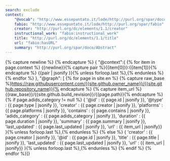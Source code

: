```yaml
---
search: exclude
context:
    "@vocab": "http://www.essepuntato.it/lode/http://purl.org/spar/doco"
    fabio: "http://www.essepuntato.it/lode/http://purl.org/spar/fabio"
    creator: "http://purl.org/dc/elements/1.1/creator"
    instructional_work: "fabio:instructional_work"
    title: "http://purl.org/dc/elements/1.1/title"
    url: "fabio:hasURL"
    summary: "http://purl.org/spar/doco/Abstract"
---
```

{% capture newline %}
{% endcapture %}
{
    "@context":{ {% for item in page.context %} {{newline}}{% capture pair %}{{item[0]}}:{{item[1]}}{% endcapture %} {{pair | jsonify }}{% unless forloop.last %},{% endunless %}{% endfor %}
        },
    "@graph": [ {% for page in site.en %} {% capture raw_base %}https://raw.githubusercontent.com/{{site.github.owner_name}}/{{site.github.repository_name}}{% endcapture %} {% capture item_url %}{{raw_base}}/{{site.github.build_revision}}/{{page.path}}{% endcapture %} {% if page.adids_category != null %}
        {
            '@id' : {{ page.id | jsonify }},
             '@type' : {{ page.type | jsonify }},
             'creator'  : {{ page.creator | jsonify }},
             'platforms'  : {{ page.platforms | jsonify }},
             'contains'     : {{ page.contains | jsonify }},
             'adids_category'  : {{ page.adids_category | jsonify }},
             'duration'  : {{ page.duration | jsonify }},
             'summary'  : {{ page.summary | jsonify }},
             'last_updated'  : {{ page.last_updated | jsonify }},
            'url' : {{ item_url | jsonify}}
             }{% unless forloop.last %},{% endunless %} {% else %}
             {
             'creator'  : {{ page.creator | jsonify }},
             '@id'  : {{ page.id | jsonify }},
             'title'  : {{ page.title | jsonify }},
             'last_updated'  : {{ page.last_updated | jsonify }},
             'url' : {{ item_url | jsonify}}
             }{% unless forloop.last %},{% endunless %} {% endif %} {% endfor %}]}
